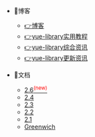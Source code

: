 - 📘博客
  - [👉博客](http://csdn.ylyue.cn)
  - [👉yue-library实用教程](https://csdn.ylyue.cn/category_9455355.html)
  - [👉yue-library综合资讯](https://csdn.ylyue.cn/category_9147715.html)
  - [👉yue-library更新资讯](https://csdn.ylyue.cn/category_10732520.html)

- 📖文档
  - [2.6<sup style="color:red">(new)<sup>](https://ylyue.cn)
  - [2.4](https://ylyue.cn/2.4)
  - [2.3](https://ylyue.cn/2.3)
  - [2.2](https://ylyue.cn/2.2)
  - [2.1](https://ylyue.cn/2.1)
  - [Greenwich](https://ylyue.cn/Greenwich)